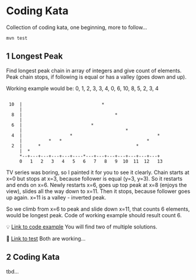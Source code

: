 # Coding Kata
Collection of coding kata, one beginning, more to follow...

`mvn test`

## 1 Longest Peak

Find longest peak chain in array of integers and give count of elements. 
Peak chain stops, if following is equal or has a valley (goes down and up).

Working example would be: 0, 1, 2, 3, 3, 4, 0, 6, 10, 8, 5, 2, 3, 4

```

 10  |                              *                                         
     |                                             
  8  |                                   *        
     |                                             
  6  |                          *                        
     |                                       *
  4  |                  *                                *
     |          *   *                                *          
  2  |      *                                    *
     |  *       
     *--+---+---+---+---+----*---+---+---+---+---+---+---+
     0   1   2   3   4   5   6   7   8   9  10  11  12   13
```

TV series was boring, so I painted it for you to see it clearly. 
Chain starts at x=0 but stops at x=3, because follower is equal (y=3, y=3). 
So it restarts and ends on x=6. Newly restarts x=6, goes up top peak at x=8 (enjoys the view), slides all the way down to x=11. 
Then it stops, because follower goes up again. x=11 is a valley - inverted peak. 

So we climb from x=6 to peak and slide down x=11, that counts 6 elements, would be longest peak. 
Code of working example should result count 6. 

:bulb: [Link to code example](src/main/java/com/abach42/etude/longestpeak/LongestPeakFinder.java)
You will find two of multiple solutions.

:pill: [Link to test](src/test/java/com/abach42/etude/longestpeak/LongestChainFinderTest.java)
Both are working... 

## 2 Coding Kata

tbd...
